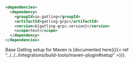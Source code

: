 ```xml
<dependencies>
  <dependency>
    <groupId>io.gatling</groupId>
    <artifactId>gatling-grpc</artifactId>
    <version>${gatling-grpc.version}</version>
    <scope>test</scope>
  </dependency>
</dependencies>
```

Base Gatling setup for Maven is [documented here]({{< ref "../../../integrations/build-tools/maven-plugin#setup" >}}).
